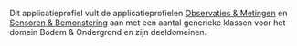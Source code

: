 Dit applicatieprofiel vult de applicatieprofielen [Observaties & Metingen](https://data.vlaanderen.be/doc/applicatieprofiel/observaties-en-metingen/) en [Sensoren & Bemonstering](https://data.vlaanderen.be/doc/applicatieprofiel/sensoren-en-bemonstering/) aan met een aantal generieke klassen voor het domein Bodem & Ondergrond en zijn deeldomeinen.
